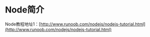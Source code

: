 # Node简介

  Node教程地址1：[http://www.runoob.com/nodejs/nodejs-tutorial.html](http://www.runoob.com/nodejs/nodejs-tutorial.html)